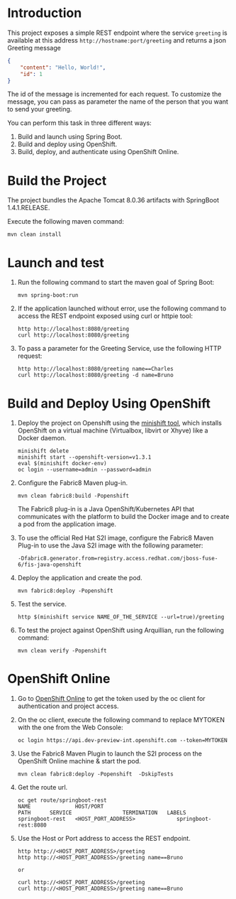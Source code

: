 # Introduction

This project exposes a simple REST endpoint where the service `greeting` is available at this address `http://hostname:port/greeting` and returns a json Greeting message

```json
{
    "content": "Hello, World!",
    "id": 1
}

```

The id of the message is incremented for each request. 
To customize the message, you can pass as parameter the name of the person that you want to send your greeting.

You can perform this task in three different ways:

1. Build and launch using Spring Boot.
1. Build and deploy using OpenShift.
1. Build, deploy, and authenticate using OpenShift Online.

# Build the Project

The project bundles the Apache Tomcat 8.0.36 artifacts with SpringBoot 1.4.1.RELEASE.

Execute the following maven command:

```
mvn clean install
```

# Launch and test

1. Run the following command to start the maven goal of Spring Boot:

    ```
    mvn spring-boot:run
    ```

1. If the application launched without error, use the following command to access the REST endpoint exposed using curl or httpie tool:

    ```
    http http://localhost:8080/greeting
    curl http://localhost:8080/greeting
    ```

1. To pass a parameter for the Greeting Service, use the following HTTP request:

    ```
    http http://localhost:8080/greeting name==Charles
    curl http://localhost:8080/greeting -d name=Bruno
    ```

# Build and Deploy Using OpenShift

1. Deploy the project on Openshift using the [minishift tool](https://github.com/minishift/minishift), which installs OpenShift on a virtual machine (Virtualbox, libvirt or Xhyve) like a Docker daemon.

    ```
    minishift delete
    minishift start --openshift-version=v1.3.1
    eval $(minishift docker-env)
    oc login --username=admin --password=admin
    ```

1. Configure the Fabric8 Maven plug-in.

    ```
    mvn clean fabric8:build -Popenshift
    ```

    The Fabric8 plug-in is a Java OpenShift/Kubernetes API that communicates with the platform to build the Docker image and to create a pod from the application image.

1. To use the official Red Hat S2I image, configure the Fabric8 Maven Plug-in to use the Java S2I image with the following  parameter: 

    ```
    -Dfabric8.generator.from=registry.access.redhat.com/jboss-fuse-6/fis-java-openshift
    ```

1. Deploy the application and create the pod.

    ```
    mvn fabric8:deploy -Popenshift
    ```

1. Test the service.

    ```
    http $(minishift service NAME_OF_THE_SERVICE --url=true)/greeting
    ```

1. To test the project against OpenShift using Arquillian, run the following command:

    ```
    mvn clean verify -Popenshift
    ```

# OpenShift Online

1. Go to [OpenShift Online](https://console.dev-preview-int.openshift.com/console/command-line) to get the token used by the oc client for authentication and project access. 

1. On the oc client, execute the following command to replace MYTOKEN with the one from the Web Console:

    ```
    oc login https://api.dev-preview-int.openshift.com --token=MYTOKEN
    ```
1. Use the Fabric8 Maven Plugin to launch the S2I process on the OpenShift Online machine & start the pod.

    ```
    mvn clean fabric8:deploy -Popenshift  -DskipTests
    ```
    
1. Get the route url.

    ```
    oc get route/springboot-rest
    NAME              HOST/PORT                                          PATH      SERVICE                TERMINATION   LABELS
    springboot-rest   <HOST_PORT_ADDRESS>             springboot-rest:8080
    ```

1. Use the Host or Port address to access the REST endpoint.
    ```
    http http://<HOST_PORT_ADDRESS>/greeting
    http http://<HOST_PORT_ADDRESS>/greeting name==Bruno

    or 

    curl http://<HOST_PORT_ADDRESS>/greeting
    curl http://<HOST_PORT_ADDRESS>/greeting name==Bruno
    ```

